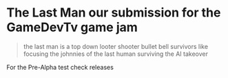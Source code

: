# The Last Man our submission for the GameDevTv game jam

> the last man is a top down looter shooter bullet bell survivors like 
> focusing the johnnies of the last human surviving the AI takeover

For the Pre-Alpha test check releases

